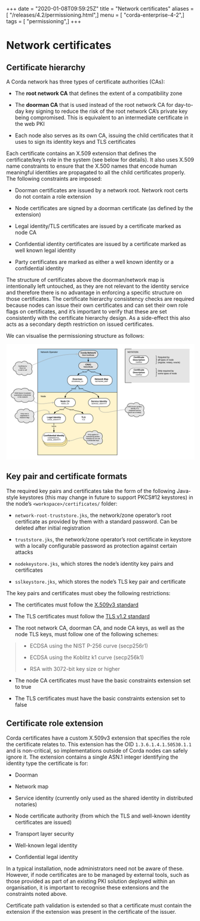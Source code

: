 +++
date = "2020-01-08T09:59:25Z"
title = "Network certificates"
aliases = [ "/releases/4.2/permissioning.html",]
menu = [ "corda-enterprise-4-2",]
tags = [ "permissioning",]
+++



# Network certificates


## Certificate hierarchy

A Corda network has three types of certificate authorities (CAs):


* The **root network CA** that defines the extent of a compatibility zone


* The **doorman CA** that is used instead of the root network CA for day-to-day key signing to reduce the risk of the root
                        network CA’s private key being compromised. This is equivalent to an intermediate certificate in the web PKI


* Each node also serves as its own CA, issuing the child certificates that it uses to sign its identity keys and TLS
                        certificates


Each certificate contains an X.509 extension that defines the certificate/key’s role in the system (see below for details).
                It also uses X.509 name constraints to ensure that the X.500 names that encode human meaningful identities are propagated
                to all the child certificates properly. The following constraints are imposed:


* Doorman certificates are issued by a network root. Network root certs do not contain a role extension


* Node certificates are signed by a doorman certificate (as defined by the extension)


* Legal identity/TLS certificates are issued by a certificate marked as node CA


* Confidential identity certificates are issued by a certificate marked as well known legal identity


* Party certificates are marked as either a well known identity or a confidential identity


The structure of certificates above the doorman/network map is intentionally left untouched, as they are not relevant to
                the identity service and therefore there is no advantage in enforcing a specific structure on those certificates. The
                certificate hierarchy consistency checks are required because nodes can issue their own certificates and can set
                their own role flags on certificates, and it’s important to verify that these are set consistently with the
                certificate hierarchy design. As a side-effect this also acts as a secondary depth restriction on issued
                certificates.

We can visualise the permissioning structure as follows:

![certificate structure](resources/certificate_structure.png "certificate structure")
## Key pair and certificate formats

The required key pairs and certificates take the form of the following Java-style keystores (this may change in future to
                support PKCS#12 keystores) in the node’s `<workspace>/certificates/` folder:


* `network-root-truststore.jks`, the network/zone operator’s root certificate as provided by them with a standard password. Can be deleted after initial registration


* `truststore.jks`, the network/zone operator’s root certificate in keystore with a locally configurable password as protection against certain attacks


* `nodekeystore.jks`, which stores the node’s identity key pairs and certificates


* `sslkeystore.jks`, which stores the node’s TLS key pair and certificate


The key pairs and certificates must obey the following restrictions:


* The certificates must follow the [X.509v3 standard](https://tools.ietf.org/html/rfc5280)


* The TLS certificates must follow the [TLS v1.2 standard](https://tools.ietf.org/html/rfc5246)


* The root network CA, doorman CA, and node CA keys, as well as the node TLS keys, must follow one of the following schemes:

> 
> 
> * ECDSA using the NIST P-256 curve (secp256r1)
> 
> 
> * ECDSA using the Koblitz k1 curve (secp256k1)
> 
> 
> * RSA with 3072-bit key size or higher
> 
> 

* The node CA certificates must have the basic constraints extension set to true


* The TLS certificates must have the basic constraints extension set to false



## Certificate role extension

Corda certificates have a custom X.509v3 extension that specifies the role the certificate relates to. This extension
                has the OID `1.3.6.1.4.1.50530.1.1` and is non-critical, so implementations outside of Corda nodes can safely ignore it.
                The extension contains a single ASN.1 integer identifying the identity type the certificate is for:


* Doorman


* Network map


* Service identity (currently only used as the shared identity in distributed notaries)


* Node certificate authority (from which the TLS and well-known identity certificates are issued)


* Transport layer security


* Well-known legal identity


* Confidential legal identity


In a typical installation, node administrators need not be aware of these. However, if node certificates are to be
                managed by external tools, such as those provided as part of an existing PKI solution deployed within an organisation,
                it is important to recognise these extensions and the constraints noted above.

Certificate path validation is extended so that a certificate must contain the extension if the extension was present
                in the certificate of the issuer.


